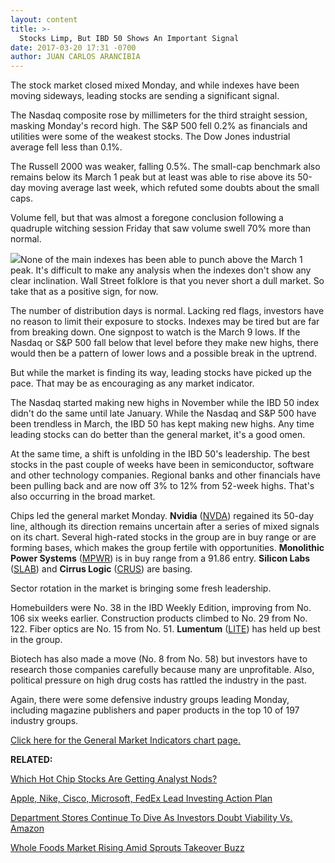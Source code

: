 ```yaml
---
layout: content
title: >-
  Stocks Limp, But IBD 50 Shows An Important Signal
date: 2017-03-20 17:31 -0700
author: JUAN CARLOS ARANCIBIA
---
```









The stock market closed mixed Monday, and while indexes have been moving sideways, leading stocks are sending a significant signal.


The Nasdaq composite rose by millimeters for the third straight session, masking Monday's record high. The S&P 500 fell 0.2% as financials and utilities were some of the weakest stocks. The Dow Jones industrial average fell less than 0.1%.


The Russell 2000 was weaker, falling 0.5%. The small-cap benchmark also remains below its March 1 peak but at least was able to rise above its 50-day moving average last week, which refuted some doubts about the small caps.


Volume fell, but that was almost a foregone conclusion following a quadruple witching session Friday that saw volume swell 70% more than normal.


![](https://www.investors.com/wp-content/uploads/2017/03/MP032017-182x300.png)None of the main indexes has been able to punch above the March 1 peak. It's difficult to make any analysis when the indexes don't show any clear inclination. Wall Street folklore is that you never short a dull market. So take that as a positive sign, for now.


The number of distribution days is normal. Lacking red flags, investors have no reason to limit their exposure to stocks. Indexes may be tired but are far from breaking down. One signpost to watch is the March 9 lows. If the Nasdaq or S&P 500 fall below that level before they make new highs, there would then be a pattern of lower lows and a possible break in the uptrend.


But while the market is finding its way, leading stocks have picked up the pace. That may be as encouraging as any market indicator.


The Nasdaq started making new highs in November while the IBD 50 index didn't do the same until late January. While the Nasdaq and S&P 500 have been trendless in March, the IBD 50 has kept making new highs. Any time leading stocks can do better than the general market, it's a good omen.


At the same time, a shift is unfolding in the IBD 50's leadership. The best stocks in the past couple of weeks have been in semiconductor, software and other technology companies. Regional banks and other financials have been pulling back and are now off 3% to 12% from 52-week highs. That's also occurring in the broad market.


Chips led the general market Monday. **Nvidia** ([NVDA](https://research.investors.com/quote.aspx?symbol=NVDA)) regained its 50-day line, although its direction remains uncertain after a series of mixed signals on its chart. Several high-rated stocks in the group are in buy range or are forming bases, which makes the group fertile with opportunities. **Monolithic Power Systems** ([MPWR](https://research.investors.com/quote.aspx?symbol=MPWR)) is in buy range from a 91.86 entry. **Silicon Labs** ([SLAB](https://research.investors.com/quote.aspx?symbol=SLAB)) and **Cirrus Logic** ([CRUS](https://research.investors.com/quote.aspx?symbol=CRUS)) are basing.


Sector rotation in the market is bringing some fresh leadership.


Homebuilders were No. 38 in the IBD Weekly Edition, improving from No. 106 six weeks earlier. Construction products climbed to No. 29 from No. 122. Fiber optics are No. 15 from No. 51. **Lumentum** ([LITE](https://research.investors.com/quote.aspx?symbol=LITE)) has held up best in the group.


Biotech has also made a move (No. 8 from No. 58) but investors have to research those companies carefully because many are unprofitable. Also, political pressure on high drug costs has rattled the industry in the past.


Again, there were some defensive industry groups leading Monday, including magazine publishers and paper products in the top 10 of 197 industry groups.


[Click here for the General Market Indicators chart page.](https://www.investors.com/wp-content/uploads/2017/03/IBD2003152851GMI.pdf)


**RELATED:**


[Which Hot Chip Stocks Are Getting Analyst Nods?](https://www.investors.com/news/technology/amd-analog-devices-get-price-target-hikes-monolithic-power-still-buy/)


[Apple, Nike, Cisco, Microsoft, FedEx Lead Investing Action Plan](https://www.investors.com/research/investing-action-plan/dow-components-apple-nike-lead-investing-action-plan/)


[Department Stores Continue To Dive As Investors Doubt Viability Vs. Amazon](https://www.investors.com/news/department-stores-continue-to-dive-as-investors-doubt-viability-vs-amazon/)


[Whole Foods Market Rising Amid Sprouts Takeover Buzz](https://www.investors.com/news/is-sprouts-merger-talk-lifting-whole-foods/)




